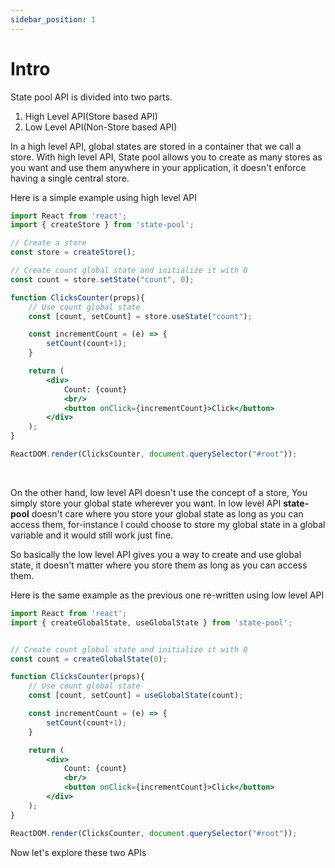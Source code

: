 ```yaml
---
sidebar_position: 1
---
```


# Intro
State pool API is divided into two parts. 
1. High Level API(Store based API)
2. Low Level API(Non-Store based API)

In a high level API, global states are stored in a container that we call a store. With high level API, State pool allows you to create as many stores as you want and use them anywhere in your application, it doesn't enforce having a single central store.

Here is a simple example using high level API

```jsx
import React from 'react';
import { createStore } from 'state-pool';

// Create a store
const store = createStore();

// Create count global state and initialize it with 0
const count = store.setState("count", 0);

function ClicksCounter(props){
    // Use count global state
    const [count, setCount] = store.useState("count");

    const incrementCount = (e) => {
        setCount(count+1);
    }

    return (
        <div>
            Count: {count}
            <br/>
            <button onClick={incrementCount}>Click</button>
        </div>
    );
}

ReactDOM.render(ClicksCounter, document.querySelector("#root"));
```

<br/>

On the other hand, low level API doesn't use the concept of a store, You simply store your global state wherever you want. In low level API **state-pool** doesn't care where you store your global state as long as you can access them, for-instance I could choose to store my global state in a global variable and it would still work just fine.

So basically the low level API gives you a way to create and use global state, it doesn't matter where you store them as long as you can access them.

Here is the same example as the previous one re-written using low level API

```jsx
import React from 'react';
import { createGlobalState, useGlobalState } from 'state-pool';


// Create count global state and initialize it with 0
const count = createGlobalState(0);

function ClicksCounter(props){
    // Use count global state
    const [count, setCount] = useGlobalState(count);

    const incrementCount = (e) => {
        setCount(count+1);
    }

    return (
        <div>
            Count: {count}
            <br/>
            <button onClick={incrementCount}>Click</button>
        </div>
    );
}

ReactDOM.render(ClicksCounter, document.querySelector("#root"));
```

Now let's explore these two APIs
